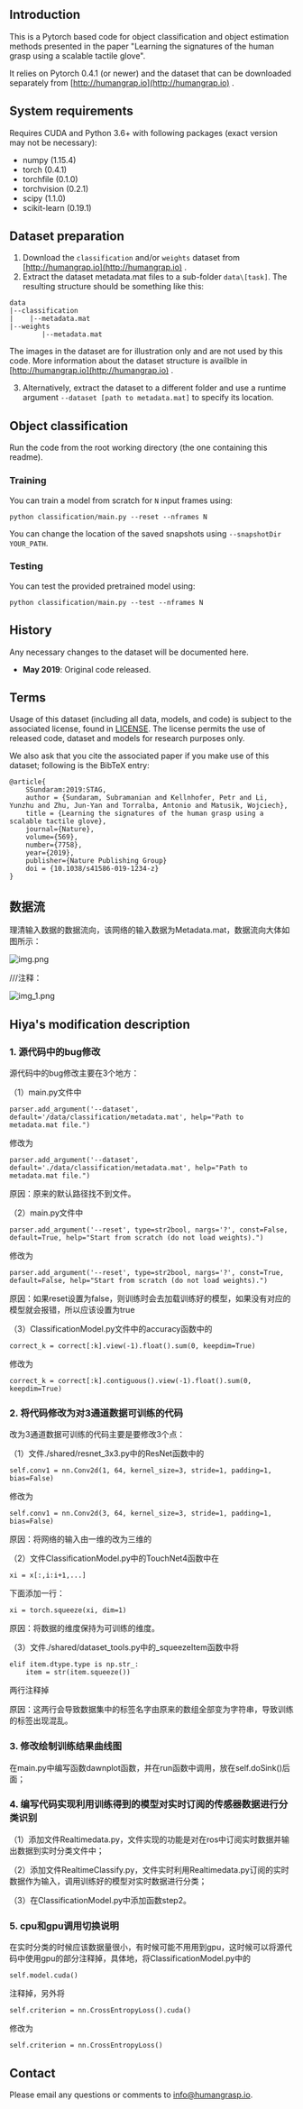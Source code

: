 ## Introduction
This is a Pytorch based code for object classification and object estimation methods presented in the paper "Learning the signatures of the human grasp using a scalable tactile glove".

It relies on Pytorch 0.4.1 (or newer) and the dataset that can be downloaded separately from [http://humangrap.io](http://humangrap.io) .


## System requirements

Requires CUDA and Python 3.6+ with following packages (exact version may not be necessary):

* numpy (1.15.4)
* torch (0.4.1)
* torchfile (0.1.0)
* torchvision (0.2.1)
* scipy (1.1.0)
* scikit-learn (0.19.1)

## Dataset preparation

1. Download the `classification` and/or `weights` dataset from [http://humangrap.io](http://humangrap.io) .
2. Extract the dataset metadata.mat files to a sub-folder `data\[task]`. The resulting structure should be something like this:
```
data
|--classification
|    |--metadata.mat
|--weights
        |--metadata.mat
```
The images in the dataset are for illustration only and are not used by this code. More information about the dataset structure is availble in [http://humangrap.io](http://humangrap.io) .

3. Alternatively, extract the dataset to a different folder and use a runtime argument `--dataset [path to metadata.mat]` to specify its location.

## Object classification

Run the code from the root working directory (the one containing this readme).

### Training
You can train a model from scratch for `N` input frames using:
```
python classification/main.py --reset --nframes N
```
You can change the location of the saved snapshots using `--snapshotDir YOUR_PATH`.

### Testing
You can test the provided pretrained model using:
```
python classification/main.py --test --nframes N
```

## History
Any necessary changes to the dataset will be documented here.

* **May 2019**: Original code released.

## Terms
Usage of this dataset (including all data, models, and code) is subject to the associated license, found in [LICENSE](http://humangrasp.io/license.html). The license permits the use of released code, dataset and models for research purposes only.

We also ask that you cite the associated paper if you make use of this dataset; following is the BibTeX entry:

```
@article{
	SSundaram:2019:STAG,
	author = {Sundaram, Subramanian and Kellnhofer, Petr and Li, Yunzhu and Zhu, Jun-Yan and Torralba, Antonio and Matusik, Wojciech},
	title = {Learning the signatures of the human grasp using a scalable tactile glove},
	journal={Nature},
	volume={569},
	number={7758},
	year={2019},
	publisher={Nature Publishing Group}
	doi = {10.1038/s41586-019-1234-z}
}
```
## 数据流

理清输入数据的数据流向，该网络的输入数据为Metadata.mat，数据流向大体如图所示：

![img.png](img.png)

///注释：

![img_1.png](img_1.png)

## Hiya's modification description

### 1. 源代码中的bug修改

源代码中的bug修改主要在3个地方：

（1）main.py文件中

```
parser.add_argument('--dataset', default='/data/classification/metadata.mat', help="Path to metadata.mat file.")
```
修改为

```
parser.add_argument('--dataset', default='./data/classification/metadata.mat', help="Path to metadata.mat file.")
```
原因：原来的默认路径找不到文件。

（2）main.py文件中

```
parser.add_argument('--reset', type=str2bool, nargs='?', const=False, default=True, help="Start from scratch (do not load weights).")
```
修改为

```
parser.add_argument('--reset', type=str2bool, nargs='?', const=True, default=False, help="Start from scratch (do not load weights).")
```
原因：如果reset设置为false，则训练时会去加载训练好的模型，如果没有对应的模型就会报错，所以应该设置为true

（3）ClassificationModel.py文件中的accuracy函数中的

```
correct_k = correct[:k].view(-1).float().sum(0, keepdim=True)
```
修改为

```
correct_k = correct[:k].contiguous().view(-1).float().sum(0, keepdim=True)
```
### 2. 将代码修改为对3通道数据可训练的代码

改为3通道数据可训练的代码主要是要修改3个点：

（1）文件./shared/resnet_3x3.py中的ResNet函数中的

```
self.conv1 = nn.Conv2d(1, 64, kernel_size=3, stride=1, padding=1, bias=False) 
```
修改为 

```
self.conv1 = nn.Conv2d(3, 64, kernel_size=3, stride=1, padding=1, bias=False)
```
原因：将网络的输入由一维的改为三维的

（2）文件ClassificationModel.py中的TouchNet4函数中在

```
xi = x[:,i:i+1,...]
```
下面添加一行：

```
xi = torch.squeeze(xi, dim=1)
```
原因：将数据的维度保持为可训练的维度。

（3）文件./shared/dataset_tools.py中的_squeezeItem函数中将

```
elif item.dtype.type is np.str_: 
    item = str(item.squeeze()) 
```
两行注释掉

原因：这两行会导致数据集中的标签名字由原来的数组全部变为字符串，导致训练的标签出现混乱。

### 3. 修改绘制训练结果曲线图

在main.py中编写函数dawnplot函数，并在run函数中调用，放在self.doSink()后面；

### 4. 编写代码实现利用训练得到的模型对实时订阅的传感器数据进行分类识别

（1）添加文件Realtimedata.py，文件实现的功能是对在ros中订阅实时数据并输出数据到实时分类文件中；

（2）添加文件RealtimeClassify.py，文件实时利用Realtimedata.py订阅的实时数据作为输入，调用训练好的模型对实时数据进行分类；

（3）在ClassificationModel.py中添加函数step2。

### 5. cpu和gpu调用切换说明

在实时分类的时候应该数据量很小，有时候可能不用用到gpu，这时候可以将源代码中使用gpu的部分注释掉，具体地，将ClassificationModel.py中的
```
self.model.cuda()
```
注释掉，另外将
```
self.criterion = nn.CrossEntropyLoss().cuda()
```
修改为
```
self.criterion = nn.CrossEntropyLoss()
```



## Contact

Please email any questions or comments to [info@humangrasp.io](mailto:info@humangrasp.io).
